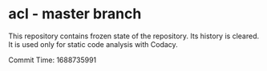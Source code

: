 # acl - master branch

This repository contains frozen state of the repository.
Its history is cleared. It is used only for static code
analysis with Codacy.

Commit Time: 1688735991
